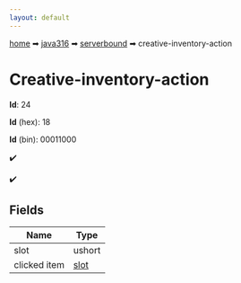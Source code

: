 ```yaml
---
layout: default
---
```


[home](/) ➡ [java316](/protocol/java316) ➡ [serverbound](/protocol/java316/serverbound) ➡ creative-inventory-action

# Creative-inventory-action

**Id**: 24

**Id** (hex): 18

**Id** (bin): 00011000

✔️

✔️

## Fields

Name | Type
---|---
slot | ushort
clicked item | [slot](/protocol/java316/types/slot)

